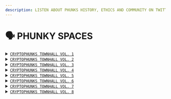 ```yaml
---
description: LISTEN ABOUT PHUNKS HISTORY, ETHICS AND COMMUNITY ON TWITTER
---
```


# 🗣 PHUNKY SPACES

<details>

<summary><a href="https://twitter.com/i/spaces/1eaKbrXLayBKX"><code>CRYPTOPHUNKS TOWNHALL VOL. 1</code></a></summary>

[https://twitter.com/i/spaces/1eaKbrXLayBKX](https://twitter.com/i/spaces/1eaKbrXLayBKX)

</details>

<details>

<summary><a href="https://twitter.com/i/spaces/1zqKVPVjAwaJB"><code>CRYPTOPHUNKS TOWNHALL VOL. 2</code></a></summary>

[https://twitter.com/i/spaces/1zqKVPVjAwaJB](https://twitter.com/i/spaces/1zqKVPVjAwaJB)

</details>

<details>

<summary><a href="https://twitter.com/i/spaces/1lDGLnmAPDkxm"><code>CRYPTOPHUNKS TOWNHALL VOL. 3</code></a></summary>

[https://twitter.com/i/spaces/1lDGLnmAPDkxm](https://twitter.com/i/spaces/1lDGLnmAPDkxm)

</details>

<details>

<summary><a href="https://twitter.com/i/spaces/1nAJErMqoPnxL"><code>CRYPTOPHUNKS TOWNHALL VOL. 4</code></a></summary>

[https://twitter.com/i/spaces/1nAJErMqoPnxL](https://twitter.com/i/spaces/1nAJErMqoPnxL)

</details>

<details>

<summary><a href="https://twitter.com/i/spaces/1MnxnpaZlpNGO?s=20"><code>CRYPTOPHUNKS TOWNHALL VOL. 5</code></a></summary>

[https://twitter.com/i/spaces/1MnxnpaZlpNGO](https://twitter.com/i/spaces/1MnxnpaZlpNGO?s=20)

</details>

<details>

<summary><a href="https://twitter.com/i/spaces/1PlKQpYokMkxE"><code>CRYPTOPHUNKS TOWNHALL VOL. 6</code> </a></summary>

[https://twitter.com/i/spaces/1PlKQpYokMkxE](https://twitter.com/i/spaces/1PlKQpYokMkxE?s=20)

</details>

<details>

<summary><a href="https://twitter.com/i/spaces/1zqKVPrXDqLJB"><code>CRYPTOPHUNKS TOWNHALL VOL. 7</code></a></summary>

[https://twitter.com/i/spaces/1zqKVPrXDqLJB](https://twitter.com/i/spaces/1zqKVPrXDqLJB?s=20)

</details>

<details>

<summary><a href="https://twitter.com/i/spaces/1YpKkgNPOEYKj"><code>CRYPTOPHUNKS TOWNHALL VOL. 8</code></a></summary>

[https://twitter.com/i/spaces/1YpKkgNPOEYKj](https://twitter.com/i/spaces/1YpKkgNPOEYKj)

</details>

